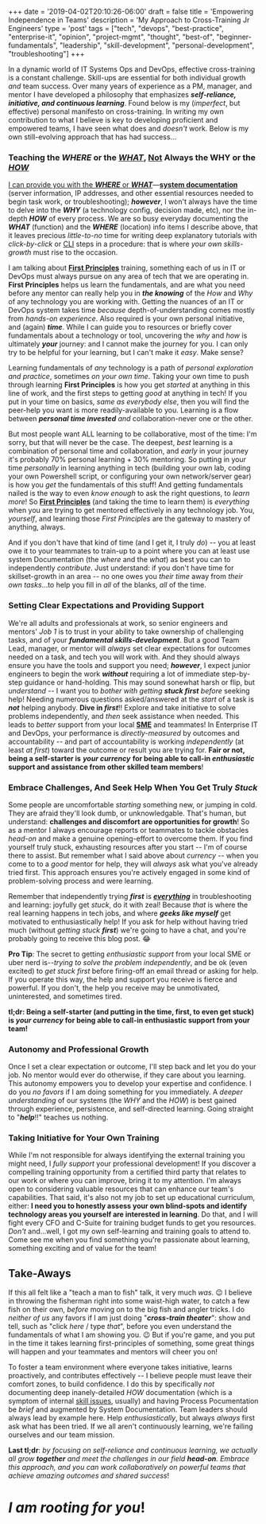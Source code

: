 +++
date = '2019-04-02T20:10:26-06:00'
draft = false
title = 'Empowering Independence in Teams'
description = 'My Approach to Cross-Training Jr Engineers'
type = 'post'
tags = ["tech", "devops", "best-practice", "enterprise-it", "opinion", "project-mgmt", "thought", "best-of", "beginner-fundamentals", "leadership", "skill-development", "personal-development", "troubleshooting"]
+++

In a dynamic world of IT Systems Ops and DevOps, effective cross-training is a constant challenge. Skill-ups are essential for both individual growth *and* team success. Over many years of experience as a PM, manager, and mentor I have developed a philosophy that emphasizes ***self-reliance, initiative, and continuous learning***. Found below is my (*imperfect*, but effective) personal manifesto on cross-training. In writing my own contribution to what I believe is key to developing proficient and empowered teams, I have seen what does and *doesn't* work.  Below is my own still-evolving approach that has had success... <br />

<h3>Teaching the <i>WHERE</i> or the <i><u>WHAT</u></i>, </i><u>Not</u></i> Always the WHY or the <u><i>HOW</i></u></h3>

[I can provide you with the ***WHERE*** or ***WHAT***](https://julianwest.me/Blog/documentation-manifesto/)—[**system documentation**](https://julianwest.me/Blog/documentation-manifesto/) (server information, IP addresses, and other essential resources needed to begin task work, or troubleshooting); ***however***, I won't always have the time to delve into the ***WHY*** (a technology config, decision made, etc), nor the in-depth ***HOW*** of every process. We are so busy everyday documenting the ***WHAT*** (function) and the ***WHERE*** (location) info items I describe above, that it leaves precious *little-to-no* time for writing deep explanatory tutorials with *click-by-click* or [CLI](https://en.wikipedia.org/wiki/Command-line_interface) steps in a procedure: that is where *your own skills-growth* must rise to the occasion.  <br /> 

I am talking about [**First Principles**](https://en.wikipedia.org/wiki/First_principle) training, something each of us in IT or DevOps must always pursue on any area of tech that we are operating in. **First Principles** helps us learn the fundamentals, and are what you need before any mentor can really help you in ***the knowing*** of the *How* and *Why* of any technology you are working with. Getting the nuances of an IT or DevOps system takes time *because* depth-of-understanding comes mostly from *hands-on experience*.  Also required is your own personal initiative, and (again) ***time***. While I can guide you to resources or briefly cover fundamentals about a technology or tool, uncovering the *why* and *how* is ultimately ***your*** journey: and I cannot make the journey for you.  I can only try to be helpful for your learning, but I can't make it *easy*.  Make sense? <br /> 

Learning fundamentals of *any* technology is a path of *personal exploration and practice*, sometimes *on your own time*. Taking your own time to push through learning **First Principles** is how you get *started* at anything in this line of work, and the first steps to getting *good* at anything in tech!  If you put in your time on basics, *same as everybody else*, then you will find the peer-help you want is more readily-available to you.  Learning is a flow between ***personal time invested*** *and* collaboration-never one or the other. <br />

But most people want ALL learning to be collaborative, most of the time: I'm sorry, but that will never be the case. The deepest, *best* learning is a combination of personal time and collaboration, and *early* in your journey it's probably 70% personal learning + 30% mentoring. So putting in your time *personally* in learning anything in tech (building your own lab, coding your own Powershell script, or configuring your own network/server gear) is how you *get* the fundamentals of this stuff!  And getting fundamentals nailed is the way to even *know enough* to ask the right questions, to *learn more*!  So [**First Principles**](https://en.wikipedia.org/wiki/First_principle) (and taking the time to learn them) is *everything* when you are trying to get mentored effectively in any technology job. You, *yourself*, and learning those *First Principles* are the gateway to mastery of anything, always.  <br /> 

And if you don't have that kind of time (and I get it, I truly *do*) -- you at least owe it to your teammates to train-up to a point where you can at least use system Documentation (the *where* and the *what*) as best you can to independently *contribute*.  Just understand: if you don't have time for skillset-growth in an area -- no one owes you *their time* away from *their own tasks*...to help you fill in *all* of the blanks, *all* of the time.

### Setting Clear Expectations and Providing Support

We're all adults and professionals at work, so senior engineers and mentors' *Job 1* is to trust in your ability to take ownership of challenging tasks, and of your ***fundamental skills-development***. But a good Team Lead, manager, or mentor will *always* set clear expectations for outcomes needed on a task, and tech you will work with.  And they should always ensure you have the tools and support you need; ***however***, I expect junior engineers to begin the work ***without*** requiring a lot of immediate step-by-step guidance or hand-holding. This may sound sonewhat harsh or flip, but *understand* -- I want you to *bother with getting* ***stuck first*** *before* seeking help!  Needing numerous questions asked/answered at the *start* of a task is ***not*** helping anybody.  **Dive in *first***!!  Explore and take initiative to solve problems independently, and *then* seek assistance when needed.  This  leads to *better* support from your local [**SME**](https://en.wikipedia.org/wiki/Subject-matter_expert) and teammates!  In Enterprise IT and DevOps, your performance is *directly-measured* by outcomes and accountability -- and part of accountability is working *independently* (at least *at first*) toward the outcome or result you are trying for. **Fair or not, being a self-starter is** ***your currency*** **for being able to call-in *enthusiastic* support and assistance from other skilled team members**!

### Embrace Challenges, And Seek Help When You Get Truly *Stuck*

Some people are uncomfortable *starting* something new, or jumping in cold.  They are afraid they'll look dumb, or unknowledgable.  That's human, but understand: **challenges and discomfort are opportunities for growth**!  So as a mentor I always encourage reports or teammates to tackle obstacles *head-on* and make a genuine opening-effort to overcome them. If you find yourself truly stuck, exhausting resources after you start --  I'm of course there to assist.  But remember what I said above about *currency* -- when you come to to a *good* mentor for help, they will *always* ask what you've already tried first. This approach ensures you're actively engaged in some kind of problem-solving process and were learning. <br />

Remember that independently trying ***first*** is <u>***everything***</u> in troubleshooting and learning: joyfully get *stuck*, do it with zeal!  Because *that* is where the real learning happens in tech jobs, and where ***geeks like myself*** get motivated to enthusiastically help! If you ask for help without having tried much (without *getting stuck* ***first***) we're going to have a chat, and you're probably going to receive this blog post. 😂  <br />

**Pro Tip**: The secret to getting *enthusiastic support* from your local SME or uber nerd is--*trying to solve the problem independently*, and be ok (even excited) to *get stuck first* before firing-off an email thread or asking for help.  If you operate this way, the help and support you receive is fierce and powerful.  If you don't, the help you receive may be unmotivated, uninterested, and sometimes tired.

**tl;dr: Being a self-starter (and putting in the time, first, to even get stuck) is *your currency* for being able to call-in enthusiastic support from your team!**
<br />

### Autonomy and Professional Growth

Once I set a clear expectation or outcome, I'll step back and let you do your job.  No mentor would ever do otherwise, if they care about you learning.  This autonomy empowers you to develop your expertise and confidence. I do you *no favors* if I am doing something for you immediately.  A *deeper understanding* of our systems (the *WHY* and the *HOW*) is best gained through experience, persistence, and self-directed learning.  Going straight to "***help***!!" teaches us nothing. <br />

### Taking Initiative for Your Own Training

While I'm not responsible for always identifying the external training you might need, I *fully support* your professional development! If you discover a compelling training opportunity from a certified third party that relates to our work or where you can improve, bring it to my attention. I'm always open to considering valuable resources that can enhance our team's capabilities.  That said, it's also not my job to set up educational curriculum, either: **I need you to honestly assess your own blind-spots and identify technology areas you yourself are interested in learning**.  Do that, and I will fight every CFO and C-Suite for training budget funds to get you resources. *Don't* and...well, I got my own self-learning and training goals to attend to.  Come see me when you find something you're passionate about learning, something exciting and of value for the team! <br />

## Take-Aways

If this all felt like a "teach a man to fish" talk, it very much *was*. 😉 I believe in throwing the fisherman right into some waist-high water, to catch a few fish on their own, *before* moving on to the big fish and angler tricks.  I do *neither of us* any favors if I am just doing "***cross-train theater***": show and tell, such as "click *here* / type *that*", before you even understand the fundamentals of what I am showing you. 😉  But if you're game, and you put in the time it takes learning first-principles of something, some great things will happen and your teammates and mentors will cheer you on! <br />

To foster a team environment where everyone takes initiative, learns proactively, and contributes effectively -- I believe people must leave their comfort zones, to build confidence. I do this by specifically *not* documenting deep inanely-detailed *HOW* documentation (which is a symptom of internal [skill issues](https://julianwest.me/Blog/skill-gap/), usually) and having Process Pocumentation be *brief* and augmented by System Documentation.  Team leaders should always lead by example here.  Help *enthusiastically*, but always *always* first ask what has been tried.  If we all aren't continuously learning, we're failing ourselves and our team mission. <br /> 

**Last tl;dr**: *by focusing on self-reliance and continuous learning, we actually all grow ***together*** and meet the challenges in our field ***head-on***. Embrace this approach, and you can work collaboratively on powerful teams that achieve amazing outcomes and shared success*!

# *I am rooting for you*!